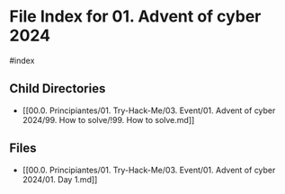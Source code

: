 # File Index for 01. Advent of cyber 2024
#index

## Child Directories

- [[00.0. Principiantes/01. Try-Hack-Me/03. Event/01. Advent of cyber 2024/99. How to solve/!99. How to solve.md]]

## Files

- [[00.0. Principiantes/01. Try-Hack-Me/03. Event/01. Advent of cyber 2024/01. Day 1.md]]
